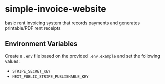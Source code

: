 # simple-invoice-website

basic rent invoicing system that records payments and generates printable/PDF rent receipts

## Environment Variables

Create a `.env` file based on the provided `.env.example` and set the following values:

- `STRIPE_SECRET_KEY`
- `NEXT_PUBLIC_STRIPE_PUBLISHABLE_KEY`


